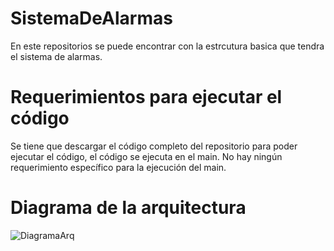# SistemaDeAlarmas
En este repositorios se puede encontrar con la estrcutura basica que tendra el sistema de alarmas.
# Requerimientos para ejecutar el código
Se tiene que descargar el código completo del repositorio para poder ejecutar el código, el código se ejecuta en el main. No hay ningún requerimiento específico para la ejecución del main.
# Diagrama de la arquitectura
![DiagramaArq](https://github.com/user-attachments/assets/cd7f1298-5d87-4bfd-8d50-cf2dc5c043b6)
